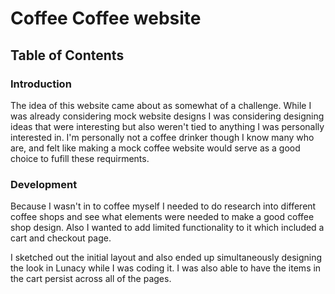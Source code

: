 # Coffee Coffee website

## Table of Contents



### Introduction

The idea of this website came about as somewhat of a challenge. While I was already considering mock website designs I was considering designing ideas that were interesting but also weren't tied to anything I was personally interested in. I'm personally not a coffee drinker though I know many who are, and felt like making a mock coffee website would serve as a good choice to fufill these requirments.

### Development 

Because I wasn't in to coffee myself I needed to do research into different coffee shops and see what elements were needed to make a good coffee shop design. Also I wanted to add limited functionality to it which included a cart and checkout page. 

I sketched out the initial layout and also ended up simultaneously designing the look in Lunacy while I was coding it. I was also able to have the items in the cart persist across all of the pages.



